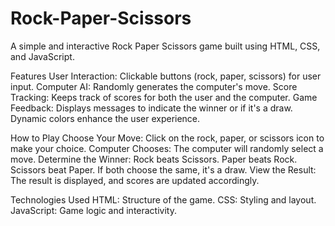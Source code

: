 # Rock-Paper-Scissors
A simple and interactive Rock Paper Scissors game built using HTML, CSS, and JavaScript.

Features
User Interaction:
Clickable buttons (rock, paper, scissors) for user input.
Computer AI:
Randomly generates the computer's move.
Score Tracking: Keeps track of scores for both the user and the computer.
Game Feedback: Displays messages to indicate the winner or if it's a draw. Dynamic colors enhance the user experience.

How to Play
Choose Your Move:
Click on the rock, paper, or scissors icon to make your choice.
Computer Chooses: The computer will randomly select a move.
Determine the Winner:
Rock beats Scissors.
Paper beats Rock.
Scissors beat Paper.
If both choose the same, it's a draw.
View the Result: The result is displayed, and scores are updated accordingly.

Technologies Used
HTML: Structure of the game.
CSS: Styling and layout.
JavaScript: Game logic and interactivity.
